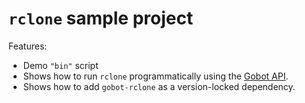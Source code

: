 # `rclone` sample project

Features:

- Demo `"bin"` script
- Shows how to run `rclone` programmatically using the [Gobot API](https://github.com/benallfree/gobot/tree/v1.0.0-alpha.14/docs/readme.md).
- Shows how to add `gobot-rclone` as a version-locked dependency.
